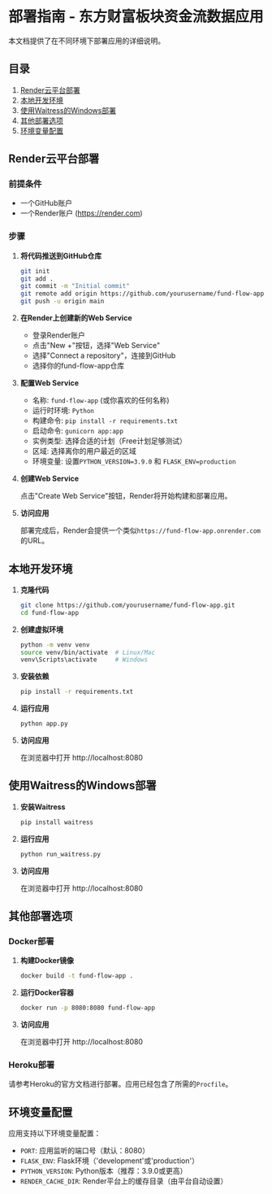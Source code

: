 # 部署指南 - 东方财富板块资金流数据应用

本文档提供了在不同环境下部署应用的详细说明。

## 目录

1. [Render云平台部署](#render云平台部署)
2. [本地开发环境](#本地开发环境)
3. [使用Waitress的Windows部署](#使用waitress的windows部署)
4. [其他部署选项](#其他部署选项)
5. [环境变量配置](#环境变量配置)

## Render云平台部署

### 前提条件

- 一个GitHub账户
- 一个Render账户 (https://render.com)

### 步骤

1. **将代码推送到GitHub仓库**

   ```bash
   git init
   git add .
   git commit -m "Initial commit"
   git remote add origin https://github.com/yourusername/fund-flow-app.git
   git push -u origin main
   ```

2. **在Render上创建新的Web Service**

   - 登录Render账户
   - 点击"New +"按钮，选择"Web Service"
   - 选择"Connect a repository"，连接到GitHub
   - 选择你的fund-flow-app仓库

3. **配置Web Service**

   - 名称: `fund-flow-app` (或你喜欢的任何名称)
   - 运行时环境: `Python`
   - 构建命令: `pip install -r requirements.txt`
   - 启动命令: `gunicorn app:app`
   - 实例类型: 选择合适的计划（Free计划足够测试）
   - 区域: 选择离你的用户最近的区域
   - 环境变量: 设置`PYTHON_VERSION=3.9.0` 和 `FLASK_ENV=production`

4. **创建Web Service**

   点击"Create Web Service"按钮，Render将开始构建和部署应用。

5. **访问应用**

   部署完成后，Render会提供一个类似`https://fund-flow-app.onrender.com`的URL。

## 本地开发环境

1. **克隆代码**

   ```bash
   git clone https://github.com/yourusername/fund-flow-app.git
   cd fund-flow-app
   ```

2. **创建虚拟环境**

   ```bash
   python -m venv venv
   source venv/bin/activate  # Linux/Mac
   venv\Scripts\activate     # Windows
   ```

3. **安装依赖**

   ```bash
   pip install -r requirements.txt
   ```

4. **运行应用**

   ```bash
   python app.py
   ```

5. **访问应用**

   在浏览器中打开 http://localhost:8080

## 使用Waitress的Windows部署

1. **安装Waitress**

   ```bash
   pip install waitress
   ```

2. **运行应用**

   ```bash
   python run_waitress.py
   ```

3. **访问应用**

   在浏览器中打开 http://localhost:8080

## 其他部署选项

### Docker部署

1. **构建Docker镜像**

   ```bash
   docker build -t fund-flow-app .
   ```

2. **运行Docker容器**

   ```bash
   docker run -p 8080:8080 fund-flow-app
   ```

3. **访问应用**

   在浏览器中打开 http://localhost:8080

### Heroku部署

请参考Heroku的官方文档进行部署。应用已经包含了所需的`Procfile`。

## 环境变量配置

应用支持以下环境变量配置：

- `PORT`: 应用监听的端口号（默认：8080）
- `FLASK_ENV`: Flask环境（'development'或'production'）
- `PYTHON_VERSION`: Python版本（推荐：3.9.0或更高）
- `RENDER_CACHE_DIR`: Render平台上的缓存目录（由平台自动设置） 